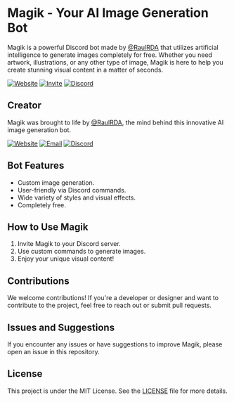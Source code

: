 # Magik - Your AI Image Generation Bot

Magik is a powerful Discord bot made by [@RaulRDA](https://github.com/raulrda) that utilizes artificial intelligence to generate images completely for free. Whether you need artwork, illustrations, or any other type of image, Magik is here to help you create stunning visual content in a matter of seconds.

[![Website](https://img.shields.io/badge/Website-magik.raulrda.com-%234285F4?logo=Google%20Chrome)](https://magik.raulrda.com)
[![Invite](https://img.shields.io/badge/Invite-Magik-%2300AC47?logo=google%20chat)](https://discord.com/oauth2/authorize?client_id=1154411860372754523&scope=bot%20applications.commands&permissions=414531832896)
[![Discord](https://img.shields.io/badge/Discord-Magik%236096-5865f2?logo=discord&label=Discord)](https://discord.gg/KxkptEEHyH)

## Creator

Magik was brought to life by [@RaulRDA](https://github.com/raulrda), the mind behind this innovative AI image generation bot.

[![Website](https://img.shields.io/badge/Website-raulrda.com-%234285F4?logo=Google%20Chrome)](https://www.raulrda.com)
[![Email](https://img.shields.io/badge/Discord-hey%40raulrda.com-%23F06B66?logo=mailgun&label=Email)](mailto:hey@raulrda.com)
[![Discord](https://img.shields.io/badge/Discord-Raul__RDA-5865f2?logo=discord&label=Discord)](https://discord.com/users/716962731785191444)

## Bot Features

- Custom image generation.
- User-friendly via Discord commands.
- Wide variety of styles and visual effects.
- Completely free.

## How to Use Magik

1. Invite Magik to your Discord server.
2. Use custom commands to generate images.
3. Enjoy your unique visual content!

## Contributions

We welcome contributions! If you're a developer or designer and want to contribute to the project, feel free to reach out or submit pull requests.

## Issues and Suggestions

If you encounter any issues or have suggestions to improve Magik, please open an issue in this repository.

## License

This project is under the MIT License. See the [LICENSE](LICENSE) file for more details.

